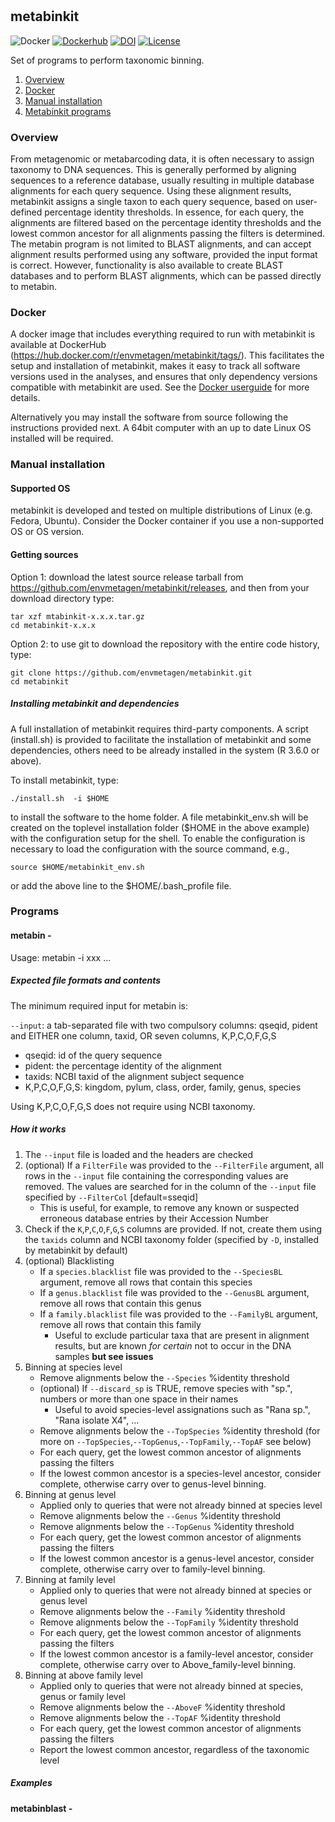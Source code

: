 #
## metabinkit
![Docker](https://github.com/envmetagen/metabinkit/workflows/Docker/badge.svg?branch=master) [![Dockerhub](https://img.shields.io/docker/automated/jrottenberg/ffmpeg.svg)](https://hub.docker.com/r/envmetagen/metabinkit/tags/) [![DOI](https://zenodo.org/badge/265322807.svg)](https://zenodo.org/badge/latestdoi/265322807) [![License](http://img.shields.io/badge/license-GPL%203-brightgreen.svg?style=flat)](http://www.gnu.org/licenses/gpl-3.0.html) 

Set of programs to perform taxonomic binning.

1. [Overview](#Overview)
2. [Docker](#Docker)
2. [Manual installation](#Manual-installation)
3. [Metabinkit programs](#Programs)


### Overview
From metagenomic or metabarcoding data, it is often necessary to assign taxonomy to DNA sequences. This is generally performed by aligning sequences to a reference database, usually resulting in multiple database alignments for each query sequence. Using these alignment results, metabinkit assigns a single taxon to each query sequence, based on user-defined percentage identity thresholds. In essence, for each query, the alignments are filtered based on the percentage identity thresholds and the lowest common ancestor for all alignments passing the filters is determined. The metabin program is not limited to BLAST alignments, and can accept alignment results performed using any software, provided the input format is correct. However, functionality is also available to create BLAST databases and to perform BLAST alignments, which can be passed directly to metabin.  

### Docker

A docker image that includes everything required to run with metabinkit is available at DockerHub (https://hub.docker.com/r/envmetagen/metabinkit/tags/). This facilitates the setup and installation of metabinkit, makes it easy to track all software versions used in the analyses, and ensures that only dependency versions compatible with metabinkit are used. See the [Docker userguide](https://docs.docker.com/) for more details.

Alternatively you may install the software from source following the instructions provided next. A  64bit computer with an up to date Linux OS installed will be required.



### Manual installation

#### Supported OS

metabinkit is developed and tested on multiple distributions of Linux (e.g. Fedora, Ubuntu). Consider the Docker container if you use a non-supported OS or OS version.


#### Getting sources

Option 1: download the latest source release tarball from https://github.com/envmetagen/metabinkit/releases, and then from your download directory type:

    tar xzf mtabinkit-x.x.x.tar.gz
    cd metabinkit-x.x.x

Option 2: to use git to download the repository  with the entire code history, type:

    git clone https://github.com/envmetagen/metabinkit.git
    cd metabinkit


##### Installing metabinkit and dependencies

A full installation of metabinkit requires third-party components. A script (install.sh) is provided to facilitate the installation of metabinkit and some dependencies, others need to be already installed in the system (R 3.6.0 or above). 

To install metabinkit, type:

    ./install.sh  -i $HOME

to install the software to the home folder. A file metabinkit_env.sh will be created on the toplevel installation folder ($HOME in the above example) with the configuration setup for the shell. To enable the configuration is necessary to load the configuration with the source command, e.g., 

    source $HOME/metabinkit_env.sh

or add the above line to the $HOME/.bash_profile file.

### Programs

#### metabin -

Usage: metabin -i xxx ...

##### Expected file formats and contents

The minimum required input for metabin is:

`--input`: a tab-separated file with two compulsory columns: qseqid, pident and EITHER one column, taxid, OR seven columns, K,P,C,O,F,G,S
 - qseqid: id of the query sequence
 - pident: the percentage identity of the alignment
 - taxids: NCBI taxid of the alignment subject sequence        
 - K,P,C,O,F,G,S: kingdom, pylum, class, order, family, genus, species        

Using K,P,C,O,F,G,S does not require using NCBI taxonomy.


##### How it works

1. The `--input` file is loaded and the headers are checked
2. (optional) If a `FilterFile` was provided to the `--FilterFile` argument, all rows in the `--input` file containing the corresponding values are removed. The values are searched for in the column of the `--input` file specified by `--FilterCol` [default=sseqid]
   - This is useful, for example, to remove any known or suspected erroneous database entries by their Accession Number
3. Check if the `K`,`P`,`C`,`O`,`F`,`G`,`S` columns are provided. If not, create them using the `taxids` column and NCBI taxonomy folder (specified by `-D`, installed by metabinkit by default)
4. (optional) Blacklisting
   - If a `species.blacklist` file was provided to the `--SpeciesBL` argument, remove all rows that contain this species
   - If a `genus.blacklist` file was provided to the `--GenusBL` argument, remove all rows that contain this genus
   - If a `family.blacklist` file was provided to the `--FamilyBL` argument, remove all rows that contain this family
     - Useful to exclude particular taxa that are present in alignment results, but are known *for certain* not to occur in the DNA samples
     **but see issues**
5. Binning at species level
    - Remove alignments below the `--Species` %identity threshold
    - (optional) If `--discard_sp` is TRUE, remove species with "sp.", numbers or more than one space in their names
      - Useful to avoid species-level assignations such as "Rana sp.", "Rana isolate X4", ...
    - Remove alignments below the `--TopSpecies` %identity threshold (for more on `--TopSpecies`,`--TopGenus`,`--TopFamily`,`--TopAF` see below)
    - For each query, get the lowest common ancestor of alignments passing the filters
    - If the lowest common ancestor is a species-level ancestor, consider complete, otherwise carry over to genus-level binning.
 6. Binning at genus level
    - Applied only to queries that were not already binned at species level
    - Remove alignments below the `--Genus` %identity threshold
    - Remove alignments below the `--TopGenus` %identity threshold 
    - For each query, get the lowest common ancestor of alignments passing the filters
    - If the lowest common ancestor is a genus-level ancestor, consider complete, otherwise carry over to family-level binning.
 7. Binning at family level
    - Applied only to queries that were not already binned at species or genus level
    - Remove alignments below the `--Family` %identity threshold
    - Remove alignments below the `--TopFamily` %identity threshold 
    - For each query, get the lowest common ancestor of alignments passing the filters
    - If the lowest common ancestor is a family-level ancestor, consider complete, otherwise carry over to Above_family-level binning.
 7. Binning at above family level
    - Applied only to queries that were not already binned at species, genus or family level
    - Remove alignments below the `--AboveF` %identity threshold
    - Remove alignments below the `--TopAF` %identity threshold 
    - For each query, get the lowest common ancestor of alignments passing the filters
    - Report the lowest common ancestor, regardless of the taxonomic level 
        
                


##### Examples

#### metabinblast -

